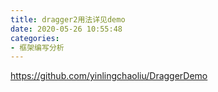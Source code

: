 ```yaml
---
title: dragger2用法详见demo
date: 2020-05-26 10:55:48
categories:
- 框架编写分析
---
```

https://github.com/yinlingchaoliu/DraggerDemo
